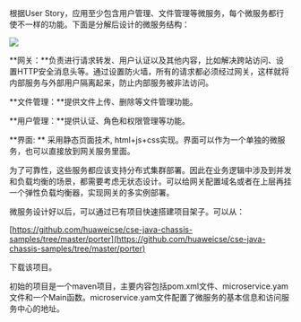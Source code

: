 根据User Story，应用至少包含用户管理、文件管理等微服务，每个微服务都行使不一样的功能。下面是分解后设计的微服务结构：

![](/assets/dev-microservice-using-cse-002.png)



**网关：**负责进行请求转发、用户认证以及其他内容，比如解决跨站访问、设置HTTP安全消息头等。通过设置防火墙，所有的请求都必须经过网关，这样就将内部服务与外部用户隔离起来，防止内部服务被非法访问。

**文件管理：**提供文件上传、删除等文件管理功能。

**用户管理：**提供认证、角色和权限管理等功能。

**界面: ** 采用静态页面技术, html+js+css实现。界面可以作为一个单独的微服务，也可以直接放到网关服务里面。

为了可靠性，这些服务都应该支持分布式集群部署。因此在业务逻辑中涉及到并发和负载均衡的场景，都需要考虑无状态设计。可以给网关配置域名或者在上层再挂一个弹性负载均衡器，实现网关的多实例部署。

微服务设计好以后，可以通过已有项目快速搭建项目架子。可以从：

[https://github.com/huaweicse/cse-java-chassis-samples/tree/master/porter](https://github.com/huaweicse/cse-java-chassis-samples/tree/master/porter)

下载该项目。

初始的项目是一个maven项目，主要内容包括pom.xml文件、microservice.yam文件和一个Main函数。microservice.yam文件配置了微服务的基本信息和访问服务中心的地址。

